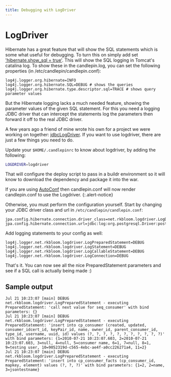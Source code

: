 ```yaml
---
title: Debugging with LogDriver
---
```

# LogDriver
Hibernate has a great feature that will show the SQL statements which is some
what useful for debugging. To turn this on simply add set ['hibernate.show_sql
= true'](https://forum.hibernate.org/viewtopic.php?p=2401574).
This will show the SQL logging in Tomcat's catalina log. To show these in the candlepin.log, you can set the following properties (in /etc/candlepin/candlepin.conf):

```properties
log4j.logger.org.hibernate=INFO
log4j.logger.org.hibernate.SQL=DEBUG # shows the queries
log4j.logger.org.hibernate.type.descriptor.sql=TRACE # shows query parameter values
```

But the Hibernate logging lacks a much needed feature, showing the parameter values of
the given SQL statement.  For this you need a logging JDBC driver that can
intercept the statements log the parameters then forward it off to the real
JDBC driver.

A few years ago a friend of mine wrote his own for a project we were working on
together: [jdbcLogDriver](http://sourceforge.net/projects/jdbclogdriver/). If
you want to use logdriver, there are just a few things you need to do.

Update your `$HOME/.candlepinrc` to know about logdriver, by adding the following:

```bash
LOGDRIVER=logdriver
```

That will configure the deploy script to pass in a buildr environment so it will know to
download the dependency and package it into the war.

If you are using [AutoConf](auto_conf.html) then candlepin.conf will now render candlepin.conf
to use the Logdriver.
{:.alert-notice}

Otherwise, you must perform the configuration yourself.  Start by changing your
JDBC driver class and url in `/etc/candlepin/candlepin.conf`:

```properties
jpa.config.hibernate.connection.driver_class=net.rkbloom.logdriver.LogDriver
jpa.config.hibernate.connection.url=jdbc:log:org.postgresql.Driver:postgresql:candlepin
```

Add logging statements to your config as well:

```properties
log4j.logger.net.rkbloom.logdriver.LogPreparedStatement=DEBUG
log4j.logger.net.rkbloom.logdriver.LogStatement=DEBUG
log4j.logger.net.rkbloom.logdriver.LogCallableStatement=DEBUG
log4j.logger.net.rkbloom.logdriver.LogConnection=DEBUG
```

That's it. You can now see all the nice PreparedStatement parameters
and see if a SQL call is actually being made :)

## Sample output
```
Jul 21 10:23:07 [main] DEBUG net.rkbloom.logdriver.LogPreparedStatement - executing PreparedStatement: 'call next value for seq_consumer' with bind parameters: {}
Jul 21 10:23:07 [main] DEBUG net.rkbloom.logdriver.LogPreparedStatement - executing PreparedStatement: 'insert into cp_consumer (created, updated, consumer_idcert_id, keyPair_id, name, owner_id, parent_consumer_id, type_id, username, uuid, id) values (?, ?, ?, ?, ?, ?, ?, ?, ?, ?, ?)' with bind parameters: {1=2010-07-21 10:23:07.603, 2=2010-07-21 10:23:07.603, 3=null, 4=null, 5=consumer name, 6=1, 7=null, 8=1, 9=testing user, 10=9052319d-c565-4ebc-ae4f-a0cc226271a4, 11=2}
Jul 21 10:23:07 [main] DEBUG net.rkbloom.logdriver.LogPreparedStatement - executing PreparedStatement: 'insert into cp_consumer_facts (cp_consumer_id, mapkey, element) values (?, ?, ?)' with bind parameters: {1=2, 2=name, 3=jsontestname}
```
